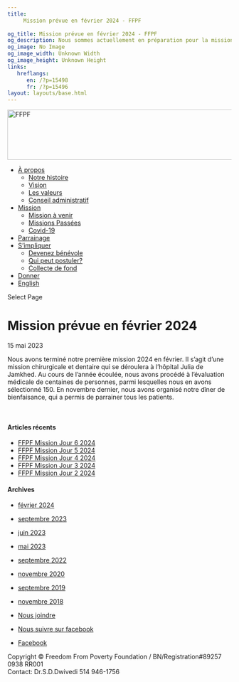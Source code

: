 ```yaml
---
title: 
     Mission prévue en février 2024 - FFPF
    
og_title: Mission prévue en février 2024 - FFPF
og_description: Nous sommes actuellement en préparation pour la mission qui se tiendra en Février 2024. C’est une mission de chirurgie qui aura lieu à l’hôpital Julia à Jamkhed. Au courant de la dernière année nous avons procédé à l’évaluation médicale de centaines de personnes parmi lesquelles nous en avons sélectionnés 150. Novembre dernier avait lieu notre souper bénéfice qui à permis de sponsoriser tous les patients.La Fondation Freedom from Poverty prévoit envoyer notre prochaine mission dans le village de Jamkhed en 4-10 février 2024 . Nous prévoyons envoyer au moins seize professionnels de Montréal
og_image: No Image
og_image_width: Unknown Width
og_image_height: Unknown Height
links:
   hreflangs:
      en: /?p=15498
      fr: /?p=15496
layout: layouts/base.html
---
```

[ <img src='/wp-content/uploads/2018/10/logo-ffpf.webp' width='505'
height='113' alt='FFPF' /> ](/en/sponsorship-tag/surgery/)

  * [ À propos ](/fr/a-propos)
    * [ Notre histoire ](/fr/a-propos#histoire)
    * [ Vision ](/fr/a-propos#vision)
    * [ Les valeurs ](/fr/a-propos#valeurs)
    * [ Conseil administratif ](/fr/a-propos#conseil)
  * [ Mission ](/fr/mission)
    * [ Mission à venir ](/fr/mission#venir)
    * [ Missions Passées ](/fr/mission#passées)
    * [ Covid-19 ](/fr/covid-19)
  * [ Parrainage ](/fr/parrainage/)
  * [ S’impliquer ](/fr/simpliquer)
    * [ Devenez bénévole ](/fr/simpliquer#benevole)
    * [ Qui peut postuler? ](/fr/simpliquer#inscrire)
    * [ Collecte de fond ](/fr/simpliquer#collecte)
  * [ Donner ](/donner)
  * [ English ]( /en/article/2023/05/15/february-2024-mission/)

[ ]( )

Select Page

#  Mission prévue en février 2024

15 mai 2023

Nous avons terminé notre première mission 2024 en février. Il s’agit d’une
mission chirurgicale et dentaire qui se déroulera à l’hôpital Julia de
Jamkhed. Au cours de l’année écoulée, nous avons procédé à l’évaluation
médicale de centaines de personnes, parmi lesquelles nous en avons sélectionné
150. En novembre dernier, nous avons organisé notre dîner de bienfaisance, qui
a permis de parrainer tous les patients.

﻿  ﻿  ﻿

####  Articles récents

  * [ FFPF Mission Jour 6 2024 ]( /fr/article/2024/02/09/ffpf-mission-jour-6-2024/)
  * [ FFPF Mission Jour 5 2024 ](/fr)
  * [ FFPF Mission Jour 4 2024 ]( /fr/article/2024/02/08/mission-ffpf-2024-jour-4/)
  * [ FFPF Mission Jour 3 2024 ]( /fr/article/2024/02/06/mission-ffpf-2023-jour-3/)
  * [ FFPF Mission Jour 2 2024 ]( /fr/article/2024/02/05/mission-ffpf-2024-jour-2/)

####  Archives

  * [ février 2024 ]( /en/article/2024/02/)
  * [ septembre 2023 ](/09/)
  * [ juin 2023 ]( /en/article/2023/06/)
  * [ mai 2023 ](/)
  * [ septembre 2022 ]( /en/article/2022/09/)
  * [ novembre 2020 ]( /en/article/2020/11/)
  * [ septembre 2019 ]( /en/article/2019/09/)
  * [ novembre 2018 ]( /en/article/2018/11/)

  * [ Nous joindre ](/fr/nous-joindre/)
  * [ Nous suivre sur facebook ](https://www.facebook.com/freedomfrompoverty/)

  * [ Facebook  ](https://www.facebook.com/freedomfrompoverty/)

Copyright © Freedom From Poverty Foundation / BN/Registration#89257 0938 RR001  
Contact: Dr.S.D.Dwivedi 514 946-1756

